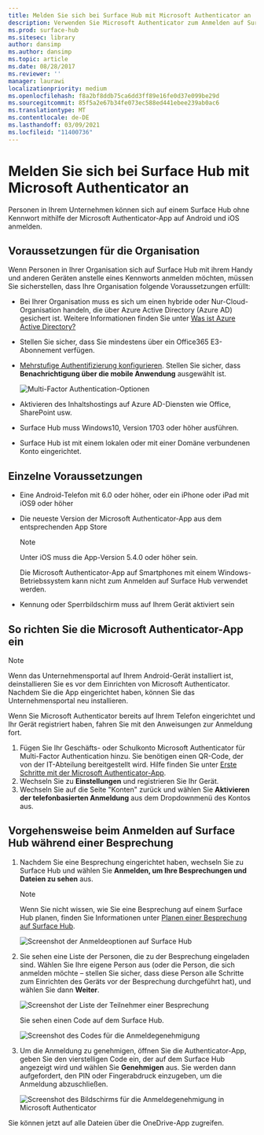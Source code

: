 ```yaml
---
title: Melden Sie sich bei Surface Hub mit Microsoft Authenticator an
description: Verwenden Sie Microsoft Authenticator zum Anmelden auf Surface Hub auf Ihrem mobilen Gerät.
ms.prod: surface-hub
ms.sitesec: library
author: dansimp
ms.author: dansimp
ms.topic: article
ms.date: 08/28/2017
ms.reviewer: ''
manager: laurawi
localizationpriority: medium
ms.openlocfilehash: f8a2bf8ddb75ca6dd3ff89e16fe0d37e099be29d
ms.sourcegitcommit: 85f5a2e67b34fe073ec588ed441ebee239ab0ac6
ms.translationtype: MT
ms.contentlocale: de-DE
ms.lasthandoff: 03/09/2021
ms.locfileid: "11400736"
---
```

# <a name="sign-in-to-surface-hub-with-microsoft-authenticator"></a>Melden Sie sich bei Surface Hub mit Microsoft Authenticator an

Personen in Ihrem Unternehmen können sich auf einem Surface Hub ohne Kennwort mithilfe der Microsoft Authenticator-App auf Android und iOS anmelden.

## <a name="organization-prerequisites"></a>Voraussetzungen für die Organisation

Wenn Personen in Ihrer Organisation sich auf Surface Hub mit ihrem Handy und anderen Geräten anstelle eines Kennworts anmelden möchten, müssen Sie sicherstellen, dass Ihre Organisation folgende Voraussetzungen erfüllt: 

- Bei Ihrer Organisation muss es sich um einen hybride oder Nur-Cloud-Organisation handeln, die über Azure Active Directory (Azure AD) gesichert ist. Weitere Informationen finden Sie unter [Was ist Azure Active Directory?](https://docs.microsoft.com/azure/active-directory/active-directory-whatis)

- Stellen Sie sicher, dass Sie mindestens über ein Office365 E3-Abonnement verfügen. 

- [Mehrstufige Authentifizierung konfigurieren](https://docs.microsoft.com/azure/active-directory/authentication/howto-mfa-mfasettings). Stellen Sie sicher, dass **Benachrichtigung über die mobile Anwendung** ausgewählt ist. 

    ![Multi-Factor Authentication-Optionen](images/mfa-options.png)

- Aktivieren des Inhaltshostings auf Azure AD-Diensten wie Office, SharePoint usw. 

- Surface Hub muss Windows10, Version 1703 oder höher ausführen.

- Surface Hub ist mit einem lokalen oder mit einer Domäne verbundenen Konto eingerichtet.

## <a name="individual-prerequisites"></a>Einzelne Voraussetzungen

- Eine Android-Telefon mit 6.0 oder höher, oder ein iPhone oder iPad mit iOS9 oder höher 

- Die neueste Version der Microsoft Authenticator-App aus dem entsprechenden App Store

    >[!NOTE]
    >Unter iOS muss die App-Version 5.4.0 oder höher sein.
    >
    >Die Microsoft Authenticator-App auf Smartphones mit einem Windows-Betriebssystem kann nicht zum Anmelden auf Surface Hub verwendet werden.

- Kennung oder Sperrbildschirm muss auf Ihrem Gerät aktiviert sein

## <a name="how-to-set-up-the-microsoft-authenticator-app"></a>So richten Sie die Microsoft Authenticator-App ein

>[!NOTE]
>Wenn das Unternehmensportal auf Ihrem Android-Gerät installiert ist, deinstallieren Sie es vor dem Einrichten von Microsoft Authenticator. Nachdem Sie die App eingerichtet haben, können Sie das Unternehmensportal neu installieren.
>
>Wenn Sie Microsoft Authenticator bereits auf Ihrem Telefon eingerichtet und Ihr Gerät registriert haben, fahren Sie mit den Anweisungen zur Anmeldung fort.

1. Fügen Sie Ihr Geschäfts- oder Schulkonto Microsoft Authenticator für Multi-Factor Authentication hinzu. Sie benötigen einen QR-Code, der von der IT-Abteilung bereitgestellt wird. Hilfe finden Sie unter [Erste Schritte mit der Microsoft Authenticator-App](https://docs.microsoft.com/azure/multi-factor-authentication/end-user/microsoft-authenticator-app-how-to).
2. Wechseln Sie zu **Einstellungen** und registrieren Sie Ihr Gerät.
3. Wechseln Sie auf die Seite "Konten" zurück und wählen Sie **Aktivieren der telefonbasierten Anmeldung** aus dem Dropdownmenü des Kontos aus.

## <a name="how-to-sign-in-to-surface-hub-during-a-meeting"></a>Vorgehensweise beim Anmelden auf Surface Hub während einer Besprechung

1. Nachdem Sie eine Besprechung eingerichtet haben, wechseln Sie zu Surface Hub und wählen Sie **Anmelden, um Ihre Besprechungen und Dateien zu sehen** aus.

    >[!NOTE]
    >Wenn Sie nicht wissen, wie Sie eine Besprechung auf einem Surface Hub planen, finden Sie Informationen unter [Planen einer Besprechung auf Surface Hub](https://support.microsoft.com/help/17325/surfacehub-schedulemeeting).

    ![Screenshot der Anmeldeoptionen auf Surface Hub](images/sign-in.png)

2. Sie sehen eine Liste der Personen, die zu der Besprechung eingeladen sind. Wählen Sie Ihre eigene Person aus (oder die Person, die sich anmelden möchte – stellen Sie sicher, dass diese Person alle Schritte zum Einrichten des Geräts vor der Besprechung durchgeführt hat), und wählen Sie dann **Weiter**.

    ![Screenshot der Liste der Teilnehmer einer Besprechung](images/attendees.png)

    Sie sehen einen Code auf dem Surface Hub.

    ![Screenshot des Codes für die Anmeldegenehmigung](images/approve-signin.png)

3. Um die Anmeldung zu genehmigen, öffnen Sie die Authenticator-App, geben Sie den vierstelligen Code ein, der auf dem Surface Hub angezeigt wird und wählen Sie **Genehmigen** aus. Sie werden dann aufgefordert, den PIN oder Fingerabdruck einzugeben, um die Anmeldung abzuschließen. 

    ![Screenshot des Bildschirms für die Anmeldegenehmigung in Microsoft Authenticator](images/approve-signin2.png)

Sie können jetzt auf alle Dateien über die OneDrive-App zugreifen.
